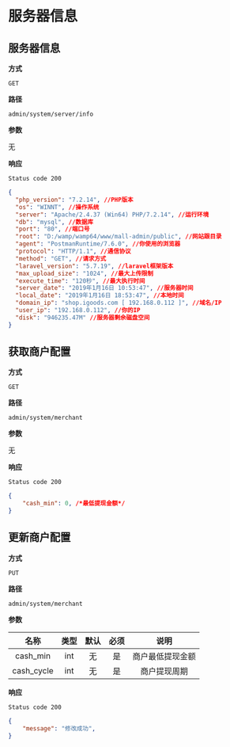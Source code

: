 # 服务器信息

## 服务器信息

**方式**

`GET`

**路径**

`admin/system/server/info`

**参数**

无

**响应**

`Status code 200`

```json
{
  "php_version": "7.2.14", //PHP版本
  "os": "WINNT", //操作系统
  "server": "Apache/2.4.37 (Win64) PHP/7.2.14", //运行环境
  "db": "mysql", //数据库
  "port": "80", //端口号
  "root": "D:/wamp/wamp64/www/mall-admin/public", //网站跟目录
  "agent": "PostmanRuntime/7.6.0", //你使用的浏览器
  "protocol": "HTTP/1.1", //通信协议
  "method": "GET", //请求方式
  "laravel_version": "5.7.19", //laravel框架版本
  "max_upload_size": "1024", //最大上传限制
  "execute_time": "120秒", //最大执行时间
  "server_date": "2019年1月16日 10:53:47", //服务器时间
  "local_date": "2019年1月16日 18:53:47", //本地时间
  "domain_ip": "shop.igoods.com [ 192.168.0.112 ]", //域名/IP
  "user_ip": "192.168.0.112", //你的IP
  "disk": "946235.47M" //服务器剩余磁盘空间
}
```

## 获取商户配置

**方式**

`GET`

**路径**

`admin/system/merchant`

**参数**

无

**响应**

`Status code 200`

```json
{
    "cash_min": 0, /*最低提现金额*/
}
```

## 更新商户配置

**方式**

`PUT`

**路径**

`admin/system/merchant`

**参数**

| 名称  |  类型  | 默认 | 必须 |            说明             |
| :---: | :----: | :--: | :--: | :-------------------------: |
| cash_min |  int   |  无  |  是  |          商户最低提现金额           |
| cash_cycle |  int   |  无  |  是  |          商户提现周期          |

**响应**

`Status code 200`

```json
{
    "message": "修改成功",
}
```



